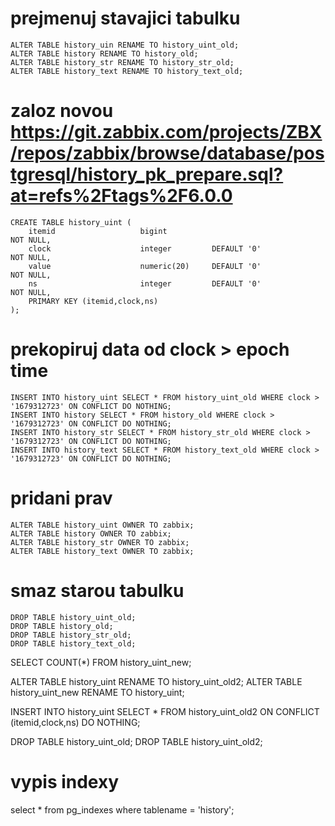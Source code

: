 # prejmenuj stavajici tabulku
```
ALTER TABLE history_uin RENAME TO history_uint_old;
ALTER TABLE history RENAME TO history_old;
ALTER TABLE history_str RENAME TO history_str_old;
ALTER TABLE history_text RENAME TO history_text_old;
```

# zaloz novou https://git.zabbix.com/projects/ZBX/repos/zabbix/browse/database/postgresql/history_pk_prepare.sql?at=refs%2Ftags%2F6.0.0
```
CREATE TABLE history_uint (
	itemid                   bigint                                    NOT NULL,
	clock                    integer         DEFAULT '0'               NOT NULL,
	value                    numeric(20)     DEFAULT '0'               NOT NULL,
	ns                       integer         DEFAULT '0'               NOT NULL,
	PRIMARY KEY (itemid,clock,ns)
);
```

# prekopiruj data od clock > epoch time
```
INSERT INTO history_uint SELECT * FROM history_uint_old WHERE clock > '1679312723' ON CONFLICT DO NOTHING;
INSERT INTO history SELECT * FROM history_old WHERE clock > '1679312723' ON CONFLICT DO NOTHING;
INSERT INTO history_str SELECT * FROM history_str_old WHERE clock > '1679312723' ON CONFLICT DO NOTHING;
INSERT INTO history_text SELECT * FROM history_text_old WHERE clock > '1679312723' ON CONFLICT DO NOTHING;
```

# pridani prav
```
ALTER TABLE history_uint OWNER TO zabbix; 
ALTER TABLE history OWNER TO zabbix; 
ALTER TABLE history_str OWNER TO zabbix;
ALTER TABLE history_text OWNER TO zabbix;
```

# smaz starou tabulku
```
DROP TABLE history_uint_old;
DROP TABLE history_old;
DROP TABLE history_str_old;
DROP TABLE history_text_old;
```



SELECT COUNT(*) FROM history_uint_new;

ALTER TABLE history_uint RENAME TO history_uint_old2;
ALTER TABLE history_uint_new RENAME TO history_uint;


INSERT INTO history_uint SELECT * FROM history_uint_old2 ON CONFLICT (itemid,clock,ns) DO NOTHING;

DROP TABLE history_uint_old;
DROP TABLE history_uint_old2;

# vypis indexy
select *
from pg_indexes
where tablename = 'history';

